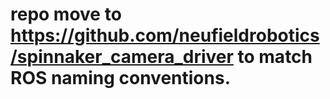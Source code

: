 # repo move to https://github.com/neufieldrobotics/spinnaker_camera_driver to match ROS naming conventions.
